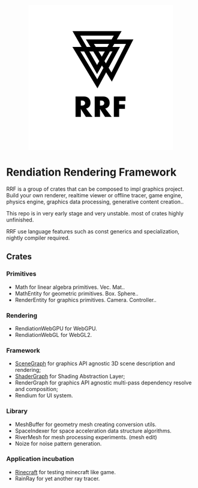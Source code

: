 
<p align="center">
  <img src="./asset/rrf.svg" alt="rrf logo" style="margin: auto">
</p>

# Rendiation Rendering Framework

RRF is a group of crates that can be composed to impl graphics project. Build your own renderer, realtime viewer or offline tracer, game engine, physics engine, graphics data processing, generative content creation..

This repo is in very early stage and very unstable. most of crates highly unfinished.

RRF use language features such as const generics and specialization, nightly compiler required.

## Crates

### Primitives

* Math for linear algebra primitives. Vec. Mat..
* MathEntity for geometric primitives. Box. Sphere..
* RenderEntity for graphics primitives. Camera. Controller..

### Rendering

* RendiationWebGPU for WebGPU.
* RendiationWebGL for WebGL2.

### Framework

* [SceneGraph](./scene-graph/README.md) for graphics API agnostic 3D scene description and rendering;
* [ShaderGraph](./shader-graph/README.md) for Shading Abstraction Layer;
* RenderGraph for graphics API agnostic multi-pass dependency resolve and composition;
* Rendium for UI system.

### Library

* MeshBuffer for geometry mesh creating conversion utils.
* SpaceIndexer for space acceleration data structure algorithms.
* RiverMesh for mesh processing experiments. (mesh edit)
* Noize for noise pattern generation.

### Application incubation

* [Rinecraft](./rinecraft/README.md) for testing minecraft like game.
* RainRay for yet another ray tracer.
